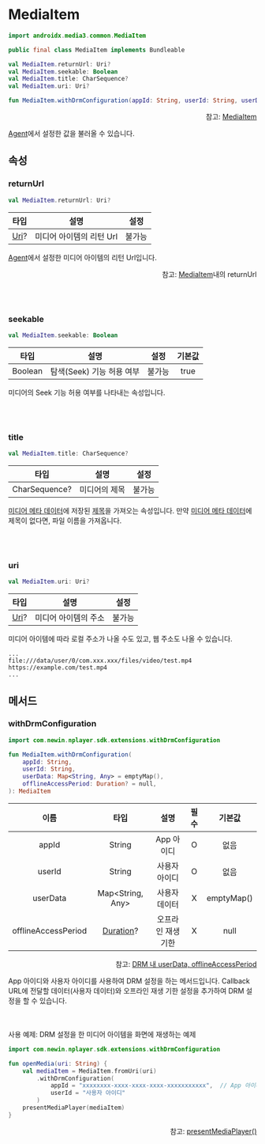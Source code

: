 # MediaItem

```kotlin
import androidx.media3.common.MediaItem
```
```java
public final class MediaItem implements Bundleable
```
```kotlin
val MediaItem.returnUrl: Uri?
val MediaItem.seekable: Boolean
val MediaItem.title: CharSequence?
val MediaItem.uri: Uri?

fun MediaItem.withDrmConfiguration(appId: String, userId: String, userData: Map<String, Any> = emptyMap(), offlineAccessPeriod: Duration? = null): MediaItem
```

<div align="right">
참고: <a href="https://developer.android.com/reference/androidx/media3/common/MediaItem">MediaItem</a>
</div>

[Agent](../../../agent/home.md)에서 설정한 값을 불러올 수 있습니다.

## 속성

### returnUrl
```kotlin
val MediaItem.returnUrl: Uri?
```
| 타입 | 설명 | 설정 |
|:----:|---|:---:|
|[Uri](https://developer.android.com/reference/android/net/Uri)?|미디어 아이템의 리턴 Url| 불가능 |

[Agent](../../../agent/home.md)에서 설정한 미디어 아이템의 리턴 Url입니다.
<div align="right">
참고: <a href="../../../agent/home.md#mediaitem">MediaItem</a>내의 returnUrl
</div>

<br><br>
### seekable
```kotlin
val MediaItem.seekable: Boolean
```
| 타입 | 설명 | 설정 | 기본값 |
|:----:|---|:---:|:---:|
|Boolean|탐색(Seek) 기능 허용 여부 | 불가능 | true |

미디어의 Seek 기능 허용 여부를 나타내는 속성입니다.

<br><br>
### title
```kotlin
val MediaItem.title: CharSequence?
```
| 타입 | 설명 | 설정 |
|:----:|---|:---:|
|CharSequence?|미디어의 제목| 불가능 |

[미디어 메타 데이터](../media-metadata/home.md)에 저장된 [제목](../media-metadata/home.md#title)을 가져오는 속성입니다. 만약 [미디어 메타 데이터](../media-metadata/home.md)에 제목이 없다면, 파일 이름을 가져옵니다.

<br><br>
### uri
```kotlin
val MediaItem.uri: Uri?
```
| 타입 | 설명 | 설정 |
|:----:|---|:---:|
|[Uri](https://developer.android.com/reference/android/net/Uri)?| 미디어 아이템의 주소 | 불가능 |

미디어 아이템에 따라 로컬 주소가 나올 수도 있고, 웹 주소도 나올 수 있습니다.
```log
...
file:///data/user/0/com.xxx.xxx/files/video/test.mp4
https://example.com/test.mp4
...
```

## 메서드

### withDrmConfiguration
```kotlin
import com.newin.nplayer.sdk.extensions.withDrmConfiguration

fun MediaItem.withDrmConfiguration(
    appId: String,
    userId: String,
    userData: Map<String, Any> = emptyMap(),
    offlineAccessPeriod: Duration? = null,
): MediaItem
```

| 이름 | 타입 | 설명 | 필수| 기본값 |
|:---:|:---:|:---:|:--:|:--:|
| appId | String | App 아이디 | O | 없음 | 
| userId | String | 사용자 아이디 | O | 없음 |
| userData | Map<String, Any> | 사용자 데이터 | X | emptyMap() |
| offlineAccessPeriod | [Duration](https://developer.android.com/reference/java/time/Duration)? | 오프라인 재생 기한 | X | null |

<div align="right">
참고: <a href="../../../agent/home.md#drm">DRM 내 userData, offlineAccessPeriod</a>
</div>

App 아이디와 사용자 아이디를 사용하여 DRM 설정을 하는 메서드입니다.
Callback URL에 전달할 데이터(사용자 데이터)와 오프라인 재생 기한 설정을 추가하여 DRM 설정을 할 수 있습니다.

<br><br>
사용 예제: DRM 설정을 한 미디어 아이템을 화면에 재생하는 예제
```kotlin
import com.newin.nplayer.sdk.extensions.withDrmConfiguration

fun openMedia(uri: String) {
    val mediaItem = MediaItem.fromUri(uri)
        .withDrmConfiguration(
            appId = "xxxxxxxx-xxxx-xxxx-xxxx-xxxxxxxxxxx",  // App 아이디
            userId = "사용자 아이디"
        )
    presentMediaPlayer(mediaItem)
}
```
<div align="right">
참고: <a href="../context/home.md#presentmediaplayer">presentMediaPlayer()</a>
</div>
